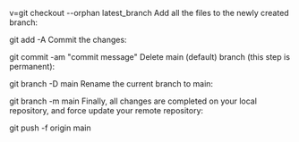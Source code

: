 v=git checkout --orphan latest_branch
Add all the files to the newly created branch:

git add -A
Commit the changes:

git commit -am "commit message"
Delete main (default) branch (this step is permanent):

git branch -D main
Rename the current branch to main:

git branch -m main
Finally, all changes are completed on your local repository, and force update your remote repository:

git push -f origin main